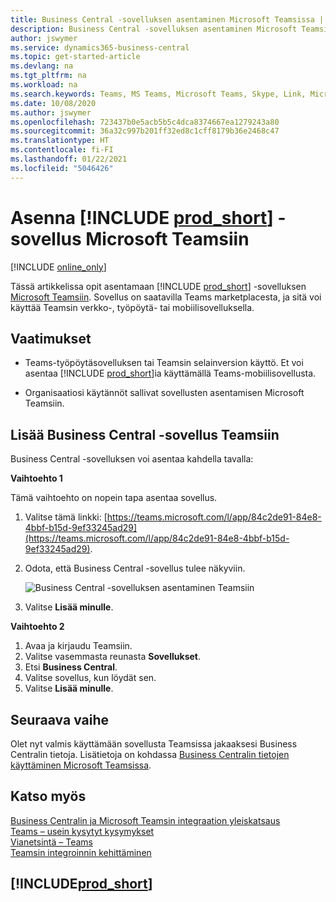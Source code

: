 ```yaml
---
title: Business Central -sovelluksen asentaminen Microsoft Teamsissa | Microsoft Docs
description: Business Central -sovelluksen asentaminen Microsoft Teamsiin.
author: jswymer
ms.service: dynamics365-business-central
ms.topic: get-started-article
ms.devlang: na
ms.tgt_pltfrm: na
ms.workload: na
ms.search.keywords: Teams, MS Teams, Microsoft Teams, Skype, Link, Microsoft 365, collaborate, collaboration, teamwork
ms.date: 10/08/2020
ms.author: jswymer
ms.openlocfilehash: 723437b0e5acb5b5c4dca8374667ea1279243a80
ms.sourcegitcommit: 36a32c997b201ff32ed8c1cff8179b36e2468c47
ms.translationtype: HT
ms.contentlocale: fi-FI
ms.lasthandoff: 01/22/2021
ms.locfileid: "5046426"
---
```

# <a name="install-the-prod_short-app-for-microsoft-teams"></a>Asenna [!INCLUDE [prod_short](includes/prod_short.md)] -sovellus Microsoft Teamsiin

[!INCLUDE [online_only](includes/online_only.md)]

Tässä artikkelissa opit asentamaan [!INCLUDE [prod_short](includes/prod_short.md)] -sovelluksen [Microsoft Teamsiin](https://www.microsoft.com/en-us/microsoft-365/microsoft-teams). Sovellus on saatavilla Teams marketplacesta, ja sitä voi käyttää Teamsin verkko-, työpöytä- tai mobiilisovelluksella.

## <a name="prerequisites"></a>Vaatimukset

- Teams-työpöytäsovelluksen tai Teamsin selainversion käyttö. Et voi asentaa [!INCLUDE [prod_short](includes/prod_short.md)]ia käyttämällä Teams-mobiilisovellusta.

- Organisaatiosi käytännöt sallivat sovellusten asentamisen Microsoft Teamsiin.

## <a name="add-the-business-central-app-to-teams"></a>Lisää Business Central -sovellus Teamsiin

Business Central -sovelluksen voi asentaa kahdella tavalla:

**Vaihtoehto 1**

Tämä vaihtoehto on nopein tapa asentaa sovellus.

1. Valitse tämä linkki: [https://teams.microsoft.com/l/app/84c2de91-84e8-4bbf-b15d-9ef33245ad29](https://teams.microsoft.com/l/app/84c2de91-84e8-4bbf-b15d-9ef33245ad29).

2. Odota, että Business Central -sovellus tulee näkyviin.

    ![Business Central -sovelluksen asentaminen Teamsiin](media/teams-install-app.png)

3. Valitse **Lisää minulle**.

**Vaihtoehto 2**

1. Avaa ja kirjaudu Teamsiin.
2. Valitse vasemmasta reunasta **Sovellukset**.
3. Etsi **Business Central**.
4. Valitse sovellus, kun löydät sen.
5. Valitse **Lisää minulle**.

## <a name="next-step"></a>Seuraava vaihe

Olet nyt valmis käyttämään sovellusta Teamsissa jakaaksesi Business Centralin tietoja. Lisätietoja on kohdassa [Business Centralin tietojen käyttäminen Microsoft Teamsissa](across-working-with-teams.md).

## <a name="see-also"></a>Katso myös

[Business Centralin ja Microsoft Teamsin integraation yleiskatsaus](across-teams-overview.md)  
[Teams – usein kysytyt kysymykset](teams-faq.md)  
[Vianetsintä – Teams](admin-teams-troubleshooting.md)  
[Teamsin integroinnin kehittäminen](/dynamics365/business-central/dev-itpro/developer/devenv-develop-for-teams)  

## [!INCLUDE[prod_short](includes/free_trial_md.md)]  
